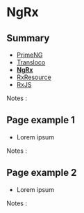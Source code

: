 # NgRx

<!-- .slide: class="page-title" -->



## Summary

<!-- .slide: class="toc" -->

- [PrimeNG](#/1)
- [Transloco](#/2)
- **[NgRx](#/3)**
- [RxResource](#/4)
- [RxJS](#/5)

Notes :



## Page example 1

- Lorem ipsum

Notes :



## Page example 2

- Lorem ipsum

Notes :



<!-- .slide: class="page-questions" -->



<!-- .slide: class="page-tp3" -->
